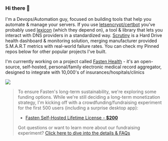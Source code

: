 ### Hi there 👋

I'm a Devops/Automation guy, focused on building tools that help you automate & manage your servers. If you use [letsencrypt/certbot](https://github.com/certbot/certbot) you've probably used [lexicon](https://github.com/AnalogJ/lexicon) (which they depend on), a tool & library that lets you interact with DNS providers in a standardized way. [Scrutiny](https://github.com/AnalogJ/scrutiny) is a Hard Drive health dashboard & monitoring solution, merging manufacturer provided S.M.A.R.T metrics with real-world failure rates.
You can check my Pinned repos below for other popular projects I've built. 

I'm currrently working on a project called [Fasten Health](https://github.com/fastenhealth/fasten-onprem) - it's an open-source, self-hosted, personal/family electronic medical record aggregator, designed to integrate with 10,000's of insurances/hospitals/clinics 

![](https://i.imgur.com/UaZyEbN.png)

> To ensure Fasten's long-term sustainability, we're exploring some funding options. While we're still deciding a long-term monetization strategy, I'm kicking off with a crowdfunding/fundraising experiment for the first 500 users (including a surprise desktop app):
>
> - [Fasten Self-Hosted Lifetime License - **$200**](https://buy.stripe.com/fZe00deiUexS58Y4gg)
>
> Got questions or want to learn more about our fundraising experiment? [Click here to dive into the details & FAQs](https://docs.fastenhealth.com/FUNDRAISING.html) 

